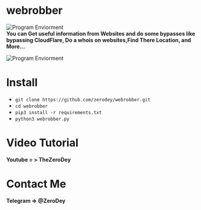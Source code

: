 # webrobber
![Program Enviorment](https://github.com/zerodey/webrobber/blob/main/Classes/Your%20paragraph%20text(1).png)\
**You can Get useful information from Websites and do some bypasses like bypassing CloudFlare, Do a whois on websites,Find There Location, and More...**


![Program Enviorment](https://github.com/zerodey/webrobber/blob/main/github.png)


# Install

* `git clone https://github.com/zerodey/webrobber.git` 
* `cd webrobber` 
* `pip3 install -r requirements.txt`
* `python3 webrobber.py`


# Video Tutorial 
**Youtube = > TheZeroDey**

# Contact Me
**Telegram => @ZeroDey**
